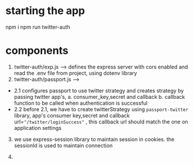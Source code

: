 # starting the app
npm i
npm run twitter-auth

# components
1. twitter-auth/exp.js --> defines the express server with cors enabled and read the .env file from project, using dotenv library
2. twitter-auth/passport.js --> 
* 2.1 configures passport to use twitter strategy and creates strategy by passing twitter app's, 
    a. consumer_key,secret and callback
    b. callback function to be called when authentication is successful
* 2.2 before 2.1, we have to create twitterStrategy using `passport-twitter` library, app's consumer key,secret and callback url=`"/twitter/loginSuccess"` , this callback url should match the one on application settings

3. we use express-session library to maintain session in cookies. the sessionId is used to maintain connection

4. 